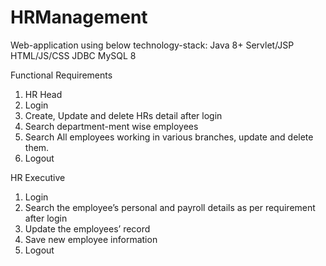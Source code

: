 # HRManagement

Web-application using below technology-stack:
Java 8+
Servlet/JSP
HTML/JS/CSS
JDBC
MySQL 8

Functional Requirements
1. HR Head
2. Login
3. Create, Update and delete HRs detail after login 
4. Search department-ment wise employees 
5. Search All employees working in various branches, update and delete them.
6. Logout

HR Executive
1. Login
2. Search the employee’s personal and payroll details as per requirement after login
3. Update the employees’ record
4. Save new employee information
5. Logout
